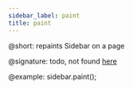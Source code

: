 ```yaml
---
sidebar_label: paint
title: paint
---          
```


@short: repaints Sidebar on a page

@signature: todo, not found [here](https://cdn.dhtmlx.com/suite/pro/edge/types/ts-sidebar/sources/types.d.ts)

@example:
sidebar.paint();


